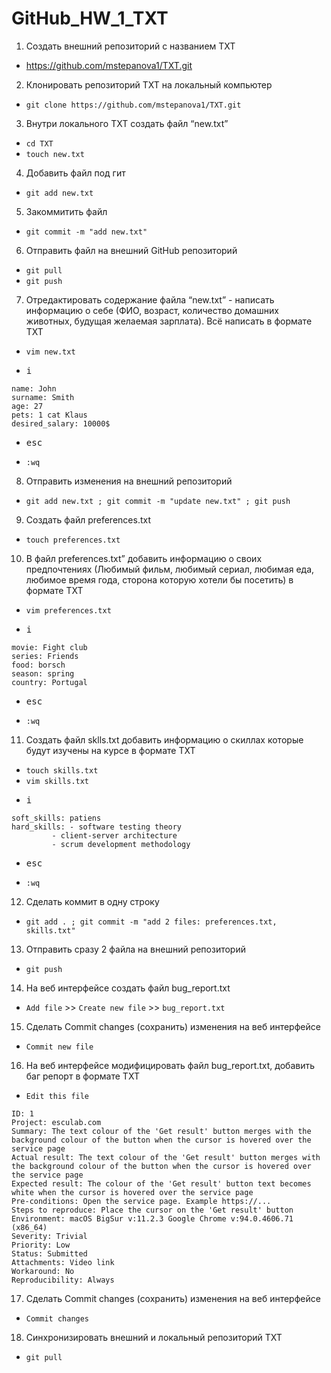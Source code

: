# GitHub_HW_1_TXT

1. Создать внешний репозиторий c названием TXT
- <https://github.com/mstepanova1/TXT.git>

 2. Клонировать репозиторий TXT на локальный компьютер
- `git clone https://github.com/mstepanova1/TXT.git`

 3. Внутри локального TXT создать файл “new.txt”  
- `cd TXT`  
- `touch new.txt`

 4. Добавить файл под гит
- `git add new.txt`

 5. Закоммитить файл
- `git commit -m "add new.txt"`

 6. Отправить файл на внешний GitHub репозиторий
- `git pull`
- `git push`

 7. Отредактировать содержание файла “new.txt” - написать информацию о себе (ФИО, возраст, количество домашних животных, будущая желаемая зарплата). Всё написать в формате TXT
- `vim new.txt`
- <pre><kbd>i</kbd></pre>
```
name: John
surname: Smith
age: 27
pets: 1 cat Klaus
desired_salary: 10000$
```
- <pre><kbd>esc</kbd></pre>
- `:wq`

 8. Отправить изменения на внешний репозиторий
- `git add new.txt ; git commit -m "update new.txt" ; git push`

 9. Создать файл preferences.txt
- `touch preferences.txt`

 10. В файл preferences.txt” добавить информацию о своих предпочтениях (Любимый фильм, любимый сериал, любимая еда, любимое время года, сторона которую хотели бы посетить) в формате TXT
- `vim preferences.txt`
- <pre><kbd>i</kbd></pre>
```
movie: Fight club
series: Friends
food: borsch
season: spring
country: Portugal
```
- <pre><kbd>esc</kbd></pre>
- `:wq`
 
 11. Создать файл sklls.txt добавить информацию о скиллах которые будут изучены на курсе в формате TXT
- `touch skills.txt`
- `vim skills.txt`
- <pre><kbd>i</kbd></pre>
```
soft_skills: patiens
hard_skills: - software testing theory
	     - client-server architecture
	     - scrum development methodology
```
- <pre><kbd>esc</kbd></pre>
- `:wq`

 12. Сделать коммит в одну строку
- `git add . ; git commit -m "add 2 files: preferences.txt, skills.txt"`

 13. Отправить сразу 2 файла на внешний репозиторий
- `git push`

 14. На веб интерфейсе создать файл bug_report.txt
- `Add file` >> `Create new file` >> `bug_report.txt`

 15. Сделать Commit changes (сохранить) изменения на веб интерфейсе
- `Commit new file`

 16. На веб интерфейсе модифицировать файл bug_report.txt, добавить баг репорт в формате TXT
- `Edit this file`
```
ID: 1
Project: esculab.com
Summary: The text colour of the 'Get result' button merges with the background colour of the button when the cursor is hovered over the service page
Actual result: The text colour of the 'Get result' button merges with the background colour of the button when the cursor is hovered over the service page
Expected result: The colour of the 'Get result' button text becomes white when the cursor is hovered over the service page
Pre-conditions: Open the service page. Example https://...
Steps to reproduce: Place the cursor on the 'Get result' button
Environment: macOS BigSur v:11.2.3 Google Chrome v:94.0.4606.71 (x86_64)
Severity: Trivial
Priority: Low
Status: Submitted
Attachments: Video link
Workaround: No 
Reproducibility: Always
```

 17. Сделать Commit changes (сохранить) изменения на веб интерфейсе
- `Commit changes`

 18. Синхронизировать внешний и локальный репозиторий TXT
- `git pull`
